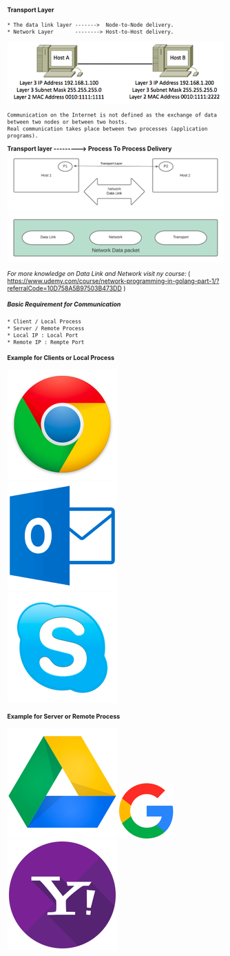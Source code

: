 #### Transport Layer
    * The data link layer ------->  Node-to-Node delivery.
    * Network Layer       --------> Host-to-Host delivery.
![img.png](img.png)

```
Communication on the Internet is not defined as the exchange of data between two nodes or between two hosts. 
Real communication takes place between two processes (application programs).
```

**Transport layer ---------> Process To Process Delivery**
![img_1.png](img_1.png)
![img_3.png](img_3.png)

*For more knowledge on Data Link and Network visit ny course:* 
( https://www.udemy.com/course/network-programming-in-golang-part-1/?referralCode=10D758A5B97503B473DD  )

##### Basic Requirement for Communication
    * Client / Local Process
    * Server / Remote Process
    * Local IP : Local Port
    * Remote IP : Rempte Port

#### Example for Clients or Local Process
![img_4.png](img_4.png) ![img_5.png](img_5.png)  ![img_6.png](img_6.png)

#### Example for Server or Remote Process
![img_7.png](img_7.png) ![img_8.png](img_8.png) ![img_9.png](img_9.png)

